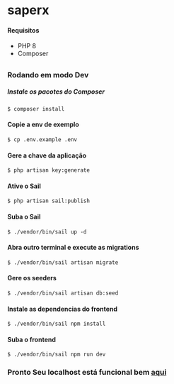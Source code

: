 # saperx

#### Requisitos ####

* PHP 8 
* Composer

##

### Rodando em modo Dev ###

##### Instale os pacotes do Composer

    $ composer install

#### Copie a env de exemplo

    $ cp .env.example .env

#### Gere a chave da aplicação

    $ php artisan key:generate

#### Ative o Sail

    $ php artisan sail:publish

#### Suba o Sail

    $ ./vendor/bin/sail up -d

#### Abra outro terminal e execute as migrations

    $ ./vendor/bin/sail artisan migrate

#### Gere os seeders 

    $ ./vendor/bin/sail artisan db:seed

#### Instale as dependencias do frontend

    $ ./vendor/bin/sail npm install

#### Suba o frontend

    $ ./vendor/bin/sail npm run dev

### Pronto Seu localhost está funcional bem [aqui](http://localhost)